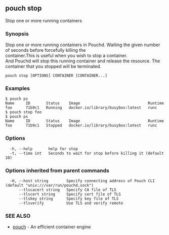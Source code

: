 ## pouch stop

Stop one or more running containers

### Synopsis

Stop one or more running containers in Pouchd. Waiting the given number of seconds before forcefully killing the container.This is useful when you wish to stop a container. And Pouchd will stop this running container and release the resource. The container that you stopped will be terminated. 

```
pouch stop [OPTIONS] CONTAINER [CONTAINER...]
```

### Examples

```
$ pouch ps
Name     ID       Status    Image                              Runtime
foo      71b9c1   Running   docker.io/library/busybox:latest   runc
$ pouch stop foo
$ pouch ps
Name     ID       Status    Image                              Runtime
foo      71b9c1   Stopped   docker.io/library/busybox:latest   runc
```

### Options

```
  -h, --help       help for stop
  -t, --time int   Seconds to wait for stop before killing it (default 10)
```

### Options inherited from parent commands

```
  -H, --host string        Specify connecting address of Pouch CLI (default "unix:///var/run/pouchd.sock")
      --tlscacert string   Specify CA file of TLS
      --tlscert string     Specify cert file of TLS
      --tlskey string      Specify key file of TLS
      --tlsverify          Use TLS and verify remote
```

### SEE ALSO

* [pouch](pouch.md)	 - An efficient container engine

